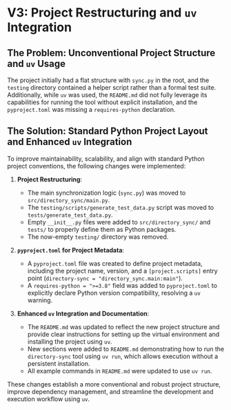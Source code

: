 # V3: Project Restructuring and `uv` Integration

## The Problem: Unconventional Project Structure and `uv` Usage

The project initially had a flat structure with `sync.py` in the root, and the `testing` directory contained a helper script rather than a formal test suite. Additionally, while `uv` was used, the `README.md` did not fully leverage its capabilities for running the tool without explicit installation, and the `pyproject.toml` was missing a `requires-python` declaration.

## The Solution: Standard Python Project Layout and Enhanced `uv` Integration

To improve maintainability, scalability, and align with standard Python project conventions, the following changes were implemented:

1.  **Project Restructuring**:
    *   The main synchronization logic (`sync.py`) was moved to `src/directory_sync/main.py`.
    *   The `testing/scripts/generate_test_data.py` script was moved to `tests/generate_test_data.py`.
    *   Empty `__init__.py` files were added to `src/directory_sync/` and `tests/` to properly define them as Python packages.
    *   The now-empty `testing/` directory was removed.

2.  **`pyproject.toml` for Project Metadata**:
    *   A `pyproject.toml` file was created to define project metadata, including the project name, version, and a `[project.scripts]` entry point (`directory-sync = "directory_sync.main:main"`).
    *   A `requires-python = ">=3.8"` field was added to `pyproject.toml` to explicitly declare Python version compatibility, resolving a `uv` warning.

3.  **Enhanced `uv` Integration and Documentation**:
    *   The `README.md` was updated to reflect the new project structure and provide clear instructions for setting up the virtual environment and installing the project using `uv`.
    *   New sections were added to `README.md` demonstrating how to run the `directory-sync` tool using `uv run`, which allows execution without a persistent installation.
    *   All example commands in `README.md` were updated to use `uv run`.

These changes establish a more conventional and robust project structure, improve dependency management, and streamline the development and execution workflow using `uv`.